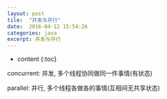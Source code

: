```yaml
---
layout: post
tile:  "并发与并行"
date:  2016-04-12 15:54:26
categories: java 
excerpt: 并发与并行
---
```


* content
{:toc}



concurrent: 并发, 多个线程协同做同一件事情(有状态)

parallel: 并行, 多个线程各做各的事情(互相间无共享状态)
